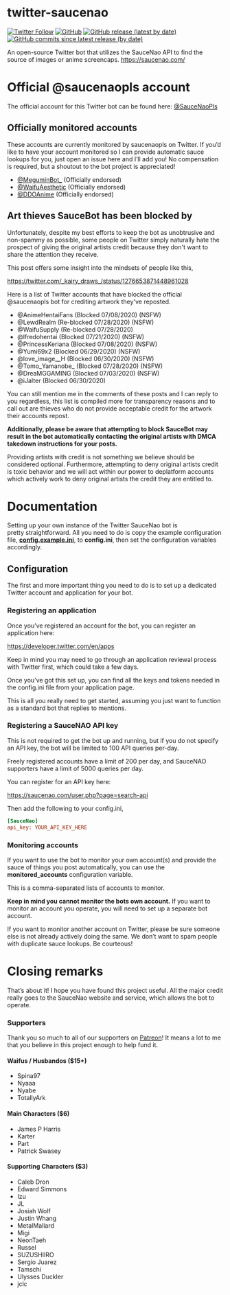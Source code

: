 # twitter-saucenao
[![Twitter Follow](https://img.shields.io/twitter/follow/saucenaopls)](https://twitter.com/saucenaopls) [![GitHub](https://img.shields.io/github/license/FujiMakoto/twitter-saucenao)](https://github.com/FujiMakoto/twitter-saucenao/blob/master/LICENSE) [![GitHub release (latest by date)](https://img.shields.io/github/v/release/fujimakoto/twitter-saucenao)](https://github.com/FujiMakoto/twitter-saucenao/releases) [![GitHub commits since latest release (by date)](https://img.shields.io/github/commits-since/fujimakoto/twitter-saucenao/latest)](https://github.com/FujiMakoto/twitter-saucenao/releases)

An open-source Twitter bot that utilizes the SauceNao API to find the source of images or anime screencaps.
https://saucenao.com/

# Official @saucenaopls account
The official account for this Twitter bot can be found here: [@SauceNaoPls](https://twitter.com/saucenaopls)

## Officially monitored accounts
These accounts are currently monitored by saucenaopls on Twitter. If you’d like to have your account monitored so I can provide automatic sauce lookups for you, just open an issue here and I’ll add you! No compensation is required, but a shoutout to the bot project is appreciated!

* [@MeguminBot_](https://twitter.com/MeguminBot_) (Officially endorsed)
* [@WaifuAesthetic](https://twitter.com/WaifuAesthetic) (Officially endorsed)
* [@DDOAnime](https://twitter.com/DDOAnime) (Officially endorsed)

## Art thieves SauceBot has been blocked by
Unfortunately, despite my best efforts to keep the bot as unobtrusive and non-spammy as possible, some people on Twitter simply naturally hate the prospect of giving the original artists credit because they don't want to share the attention they receive.

This post offers some insight into the mindsets of people like this,

https://twitter.com/_kairy_draws_/status/1276653871448961028

Here is a list of Twitter accounts that have blocked the official @saucenaopls bot for crediting artwork they've reposted.

* @AnimeHentaiFans (Blocked 07/08/2020) (NSFW)
* @LewdRealm (Re-blocked 07/28/2020) (NSFW)
* @WaifuSupply (Re-blocked 07/28/2020)
* @lfredohentai (Blocked 07/21/2020) (NSFW)
* @PrincessKeriana (Blocked 07/08/2020) (NSFW)
* @Yumi69x2 (Blocked 06/29/2020) (NSFW)
* @love_image__H (Blocked 06/30/2020) (NSFW)
* @Tomo_Yamanobe_ (Blocked 07/28/2020) (NSFW)
* @DreaMGGAMING (Blocked 07/03/2020) (NSFW)
* @iJaIter (Blocked 06/30/2020)

You can still mention me in the comments of these posts and I can reply to you regardless, this list is compiled more for transparency reasons and to call out are thieves who do not provide acceptable credit for the artwork their accounts repost.

**Additionally, please be aware that attempting to block SauceBot may result in the bot automatically contacting the original artists with DMCA takedown instructions for your posts.**

Providing artists with credit is not something we believe should be considered optional. Furthermore, attempting to deny original artists credit is toxic behavior and we will act within our power to deplatform accounts which actively work to deny original artists the credit they are entitled to.

# Documentation
Setting up your own instance of the Twitter SauceNao bot is pretty straightforward. All you need to do is copy the example configuration file, [**config.example.ini**](https://github.com/FujiMakoto/twitter-saucenao/blob/master/config.example.ini), to **config.ini**, then set the configuration variables accordingly.

## Configuration
The first and more important thing you need to do is to set up a dedicated Twitter account and application for your bot.

### Registering an application
Once you’ve registered an account for the bot, you can register an application here:

https://developer.twitter.com/en/apps

Keep in mind you may need to go through an application reviewal process with Twitter first, which could take a few days.

Once you’ve got this set up, you can find all the keys and tokens needed in the config.ini file from your application page.

This is all you really need to get started, assuming you just want to function as a standard bot that replies to mentions.

### Registering a SauceNAO API key
This is not required to get the bot up and running, but if you do not specify an API key, the bot will be limited to 100 API queries per-day.

Freely registered accounts have a limit of 200 per day, and SauceNAO supporters have a limit of 5000 queries per day.

You can register for an API key here:

https://saucenao.com/user.php?page=search-api

Then add the following to your config.ini,

```ini
[SauceNao]
api_key: YOUR_API_KEY_HERE
```

### Monitoring accounts
If you want to use the bot to monitor your own account(s) and provide the sauce of things you post automatically, you can use the **monitored_accounts** configuration variable.

This is a comma-separated lists of accounts to monitor.

**Keep in mind you cannot monitor the bots own account.** If you want to monitor an account you operate, you will need to set up a separate bot account.

If you want to monitor another account on Twitter, please be sure someone else is not already actively doing the same. We don’t want to spam people with duplicate sauce lookups. Be courteous!

# Closing remarks
That’s about it! I hope you have found this project useful. All the major credit really goes to the SauceNao website and service, which allows the bot to operate.

### Supporters

Thank you so much to all of our supporters on [Patreon](https://www.patreon.com/saucebot)! It means a lot to me that you believe in this project enough to help fund it.

#### Waifus / Husbandos ($15+)

* Spina97
* Nyaaa
* Nyabe
* TotallyArk

#### Main Characters ($6)

* James P Harris
* Karter
* Part
* Patrick Swasey

#### Supporting Characters ($3)

* Caleb Dron
* Edward Simmons
* Izu
* JL
* Josiah Wolf
* Justin Whang
* MetalMallard
* Migi
* NeonTaeh
* Russel
* SUZUSHIIRO
* Sergio Juarez
* Tamschi
* Ulysses Duckler
* jclc
